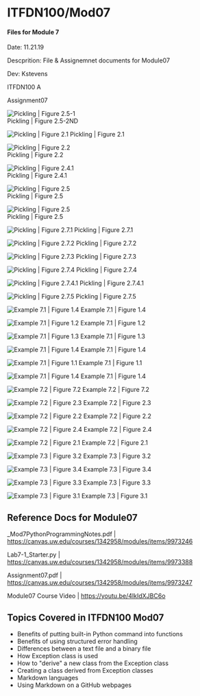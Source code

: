 # ITFDN100/Mod07
 #### Files for Module 7

 Date: 11.21.19
 
 Descprition: File & Assignemnet documents for Module07
 
 Dev: Kstevens
 
 ITFDN100 A
 
 Assignment07
 
 ![Pickling | Figure 2.5-1](https://github.com/ksteve3/ITFDN100-Mod07/blob/master/docs/Assignment07/snips/Pickling/2.5/2.5%20pickling%20and%20scaling%20code%20example.png "Pickling | Figure 2.5")  
Pickling | Figure 2.5-2ND


![Pickling | Figure 2.1](https://github.com/ksteve3/ITFDN100-Mod07/blob/master/docs/Assignment07/snips/Pickling/2.1/2.1-copyreg_example.PNG "Pickling | Figure 2.1")  Pickling | Figure 2.1

![Pickling | Figure 2.2](https://github.com/ksteve3/ITFDN100-Mod07/blob/master/docs/Assignment07/snips/Pickling/2.2/2.2%20output_pickling%20unpickling.png "Pickling | Figure 2.2 ")  
Pickling | Figure 2.2

![Pickling | Figure 2.4.1](https://github.com/ksteve3/ITFDN100-Mod07/blob/master/docs/Assignment07/snips/Pickling/2.4/2.4.1%20Output-%20Understanding%20python%20picking%20with%20example%20.png "Pickling | Figure 2.4.1 ")  
Pickling | Figure 2.4.1

 
![Pickling | Figure 2.5](https://github.com/ksteve3/ITFDN100-Mod07/blob/master/docs/Assignment07/snips/Pickling/2.5/2.5%20pickling%20and%20scaling%20code%20example.png "Pickling | Figure 2.5")  
Pickling | Figure 2.5


![Pickling | Figure 2.5](https://github.com/ksteve3/ITFDN100-Mod07/blob/master/docs/Assignment07/snips/Pickling/2.5/2.5%20pickling%20and%20scaling%20code%20example.png "Pickling | Figure 2.5 ")  
Pickling | Figure 2.5

![Pickling | Figure 2.7.1](https://github.com/ksteve3/ITFDN100-Mod07/blob/master/docs/Assignment07/snips/Pickling/2.7/2.7.1-%20pickle.dumps-output.png "Pickling | Figure 2.7.1 ")  Pickling | Figure 2.7.1

![Pickling | Figure 2.7.2](https://github.com/ksteve3/ITFDN100-Mod07/blob/master/docs/Assignment07/snips/Pickling/2.7/2.7.2-%20pickle.dumps-output.png "Pickling | Figure 2.7.2 ")  Pickling | Figure 2.7.2

![Pickling | Figure 2.7.3](https://github.com/ksteve3/ITFDN100-Mod07/blob/master/docs/Assignment07/snips/Pickling/2.7/2.7.3-%20pickle.loads-output.png "Pickling | Figure 2.7.3 ")  Pickling | Figure 2.7.3

![Pickling | Figure 2.7.4](https://github.com/ksteve3/ITFDN100-Mod07/blob/master/docs/Assignment07/snips/Pickling/2.7/2.7.4-%20pickle.loads-output.png "Pickling | Figure 2.7.4 ")  Pickling | Figure 2.7.4

![Pickling | Figure 2.7.4.1](https://github.com/ksteve3/ITFDN100-Mod07/blob/master/docs/Assignment07/snips/Pickling/2.7/2.7.4.1-%20expectations%20examples-output.png "Pickling | Figure 2.7.4.1 ")  Pickling | Figure 2.7.4.1

![Pickling | Figure 2.7.5](https://github.com/ksteve3/ITFDN100-Mod07/blob/master/docs/Assignment07/snips/Pickling/2.7/2.7.5%20Handling%20Stateful%20Objects%20-%20output.png "Pickling | Figure 2.7.5 ")  Pickling | Figure 2.7.5

![Example 7.1 | Figure 1.4](https://github.com/ksteve3/ITFDN100-Mod07/blob/master/docs/Assignment07/snips/Exception%20Handling/7.1/CMD-%207.1_1.4%20multiple-exceptions%20-%20output%20Annotation%202019-11-23%20201144.png "Exception Handling 7.1 | Figure 1.4 ")  Example 7.1 | Figure 1.4

![Example 7.1 | Figure 1.2](https://github.com/ksteve3/ITFDN100-Mod07/blob/master/docs/Assignment07/snips/Exception%20Handling/7.1/CMD-Output-Example-7.1_Figure-1.2%20-%20Error%20message%20-%20Annotation%202019-11-23%20115512.png "Exception Handling 7.1 | Figure 1.2 ")  Example 7.1 | Figure 1.2

![Example 7.1 | Figure 1.3](https://github.com/ksteve3/ITFDN100-Mod07/blob/master/docs/Assignment07/snips/Exception%20Handling/7.1/PyCharm_Input-Output-Example-7.1_Figure-1.3%20-%20Error%20message%20-%20Annotation%202019-11-23%20115512.png "Exception Handling 7.1 | Figure 1.3 ")  Example 7.1 | Figure 1.3

![Example 7.1 | Figure 1.4](https://github.com/ksteve3/ITFDN100-Mod07/blob/master/docs/Assignment07/snips/Exception%20Handling/7.1/PyCharm_Input-Output-Example-7.1_Figure-1.4%20-SOLUTION%20-%20Annotation%202019-11-23%20115512.png "Exception Handling 7.1 | Figure 1.4 ")  Example 7.1 | Figure 1.4

![Example 7.1 | Figure 1.1](https://github.com/ksteve3/ITFDN100-Mod07/blob/master/docs/Assignment07/snips/Exception%20Handling/7.1/Rendered-Input_Example-7.1_Figure-1.1-%20Error%20message%20-%20Annotation%202019-11-23%20115512.png "Exception Handling 7.1 | Figure 1.1 ")  Example 7.1 | Figure 1.1

![Example 7.1 | Figure 1.4](https://github.com/ksteve3/ITFDN100-Mod07/blob/master/docs/Assignment07/snips/Exception%20Handling/7.1/Rendered-Input_Example-7.1_Figure-1.4-%20Solution-%20Annotation%202019-11-23%20115512.png "Exception Handling 7.1 | Figure 1.4 ")  Example 7.1 | Figure 1.4

![Example 7.2 | Figure 7.2](https://github.com/ksteve3/ITFDN100-Mod07/blob/master/docs/Assignment07/snips/Exception%20Handling/7.2/7.2%20starter-code%20-%20master.png "Exception Handling 7.2 | Figure 7.2 ")  Example 7.2 | Figure 7.2

![Example 7.2 | Figure 2.3](https://github.com/ksteve3/ITFDN100-Mod07/blob/master/docs/Assignment07/snips/Exception%20Handling/7.2/7.2_2.3-multiple-exceptions%20-%20outputAnnotation%202019-11-23%20201144.png "Exception Handling 7.2 | Figure 2.3 ")  Example 7.2 | Figure 2.3

![Example 7.2 | Figure 2.2](https://github.com/ksteve3/ITFDN100-Mod07/blob/master/docs/Assignment07/snips/Exception%20Handling/7.2/CMD-%207.2_2.2-multiple-exceptions%20-%20outputAnnotation%202019-11-23%20201144.png "Exception Handling 7.2 | Figure 2.2 ")  Example 7.2 | Figure 2.2

![Example 7.2 | Figure 2.4](https://github.com/ksteve3/ITFDN100-Mod07/blob/master/docs/Assignment07/snips/Exception%20Handling/7.2/PyCharm_Input-Output_Example-7.2_Figure-2.4%20-SOLUTION%20-%20Annotation%202019-11-23%20115512.png "Exception Handling 7.2 | Figure 2.4 ")  Example 7.2 | Figure 2.4

![Example 7.2 | Figure 2.1](https://github.com/ksteve3/ITFDN100-Mod07/blob/master/docs/Assignment07/snips/Exception%20Handling/7.2/Rendered%207.2%20figure%202.1%20-%20multiple%20exceptionsAnnotation%202019-11-23%20200626.png "Exception Handling 7.2 | Figure 2.1 ")  Example 7.2 | Figure 2.1

![Example 7.3 | Figure 3.2](https://github.com/ksteve3/ITFDN100-Mod07/blob/master/docs/Assignment07/snips/Exception%20Handling/7.3/CMD-%207.3_3.2-multiple%20built-in%20exceptions%20-%20output%20Annotation%202019-11-23%20201144.png "Exception Handling 7.3 | Figure 3.2 ")  Example 7.3 | Figure 3.2

![Example 7.3 | Figure 3.4](https://github.com/ksteve3/ITFDN100-Mod07/blob/master/docs/Assignment07/snips/Exception%20Handling/7.3/CMD-%207.3_3.4-multiple%20built-in%20exceptions%20-%20output%20Annotation%202019-11-23%20201144.png "Exception Handling 7.3 | Figure 3.4 ")  Example 7.3 | Figure 3.4

![Example 7.3 | Figure 3.3](https://github.com/ksteve3/ITFDN100-Mod07/blob/master/docs/Assignment07/snips/Exception%20Handling/7.3/PyCharm-%207.3_3.3-multiple%20built-in%20exceptions%20-%20output%20Annotation%202019-11-23%20201144.png "Exception Handling 7.3 | Figure 3.3 ")  Example 7.3 | Figure 3.3

![Example 7.3 | Figure 3.1](https://github.com/ksteve3/ITFDN100-Mod07/blob/master/docs/Assignment07/snips/Exception%20Handling/7.3/Rendered%207.3%20figure%203.1%20-%20builtin%20exceptionsAnnotation%202019-11-23%20200626.png "Exception Handling 7.3 | Figure 3.1 ")  Example 7.3 | Figure 3.1



 
## Reference Docs for Module07
 
 _Mod7PythonProgrammingNotes.pdf | https://canvas.uw.edu/courses/1342958/modules/items/9973246
 
 Lab7-1_Starter.py | https://canvas.uw.edu/courses/1342958/modules/items/9973388
 
 Assignment07.pdf | https://canvas.uw.edu/courses/1342958/modules/items/9973247
 
 Module07 Course Video  | https://youtu.be/4IkIdXJBC6o
 


## Topics Covered in ITFDN100 Mod07

- Benefits of putting built-in Python command into functions
- Benefits of using structured error handling
- Differences between a text file and a binary file
- How Exception class is used
- How to "derive" a new class from the Exception class
- Creating a class derived from Exception classes
- Markdown languages
- Using Markdown on a GitHub webpages



